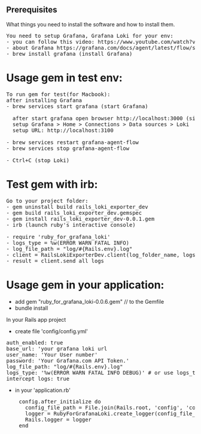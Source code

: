 
## Prerequisites

What things you need to install the software and how to install them.

<pre>
You need to setup Grafana, Grafana Loki for your env: 
- you can follow this video: https://www.youtube.com/watch?v=0B-yQdSXFJE
- about Grafana https://grafana.com/docs/agent/latest/flow/setup/start-agent/
- brew install grafana (install Grafana) 
</pre>

# Usage gem in test env:
<pre>
To run gem for test(for Macbook):
after installing Grafana
- brew services start grafana (start Grafana)

  after start grafana open browser http://localhost:3000 (sighIn with login: admin, password: admin.)
  setup Grafana > Home > Connections > Data sources > Loki
  setup URL: http://localhost:3100

- brew services restart grafana-agent-flow                         // restart Grafana
- brew services stop grafana-agent-flow                            // stop Grafana

- Ctrl+C (stop Loki)                                               // stop Grafana Loki
</pre>

# Test gem with irb:
<pre>
Go to your project folder:
- gem uninstall build rails_loki_exporter_dev                       // if you install gem before
- gem build rails_loki_exporter_dev.gemspec
- gem install rails_loki_exporter_dev-0.0.1.gem
- irb (launch ruby's interactive console)

- require 'ruby_for_grafana_loki'
- logs_type = %w(ERROR WARN FATAL INFO)                             // use custom logs type: ERROR, WARN, FATAL, INFO, DEBUG
- log_file_path = "log/#{Rails.env}.log"                            // your path to *.log
- client = RailsLokiExporterDev.client(log_folder_name, logs_type)  // create client
- result = client.send_all_logs
</pre>

# Usage gem in your application:
 - add gem "ruby_for_grafana_loki-0.0.6.gem"                        // to the Gemfile
 - bundle install

In your Rails app project 
- create file 'config/config.yml'

<pre>
auth_enabled: true
base_url: 'your grafana loki url
user_name: 'Your User number'
password: 'Your Grafana.com API Token.'
log_file_path: "log/#{Rails.env}.log"
logs_type: '%w(ERROR WARN FATAL INFO DEBUG)' # or use logs_type: %w(ERROR WARN FATAL INFO DEBUG)
intercept_logs: true
</pre>

- in your 'application.rb'
<pre>
    config.after_initialize do
      config_file_path = File.join(Rails.root, 'config', 'config.yml')
      logger = RubyForGrafanaLoki.create_logger(config_file_path)
      Rails.logger = logger
    end
</pre>
